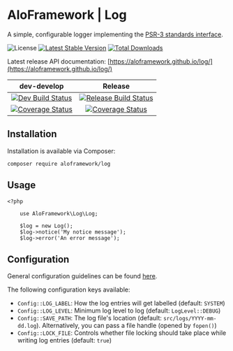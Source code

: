 # AloFramework | Log #

A simple, configurable logger implementing the [PSR-3 standards interface](https://packagist.org/packages/psr/log).

![License](https://poser.pugx.org/aloframework/log/license?format=plastic)
[![Latest Stable Version](https://poser.pugx.org/aloframework/log/v/stable?format=plastic)](https://packagist.org/packages/aloframework/log)
[![Total Downloads](https://poser.pugx.org/aloframework/log/downloads?format=plastic)](https://packagist.org/packages/aloframework/log)

Latest release API documentation: [https://aloframework.github.io/log/](https://aloframework.github.io/log/)

|                                                                                         dev-develop                                                                                         |                                                                                Release                                                                               |
|:-------------------------------------------------------------------------------------------------------------------------------------------------------------------------------------------:|:--------------------------------------------------------------------------------------------------------------------------------------------------------------------:|
|                                   [![Dev Build Status](https://travis-ci.org/aloframework/log.svg?branch=develop)](https://travis-ci.org/aloframework/log)                                  |                      [![Release Build Status](https://travis-ci.org/aloframework/log.svg?branch=master)](https://travis-ci.org/aloframework/log)                     |
| [![Coverage Status](https://coveralls.io/repos/aloframework/log/badge.svg?branch=develop&service=github)](https://coveralls.io/github/aloframework/log?branch=develop)                      | [![Coverage Status](https://coveralls.io/repos/aloframework/log/badge.svg?branch=master&service=github)](https://coveralls.io/github/aloframework/log?branch=master) |


## Installation ##
Installation is available via Composer:

    composer require aloframework/log

## Usage ##

    <?php
	
		use AloFramework\Log\Log;
		
		$log = new Log();
		$log->notice('My notice message');
		$log->error('An error message');

## Configuration ##
General configuration guidelines can be found [here](https://github.com/aloframework/config).

The following configuration keys available:

 - `Config::LOG_LABEL`: How the log entries will get labelled (default: `SYSTEM`)
 - `Config::LOG_LEVEL`: Minimum log level to log (default: `LogLevel::DEBUG`)
 - `Config::SAVE_PATH`: The log file's location (default: `src/logs/YYYY-mm-dd.log`). Alternatively, you can pass a file handle (opened by `fopen()`)
 - `Config::LOCK_FILE`: Controls whether file locking should take place while writing log entries (default: `true`)
